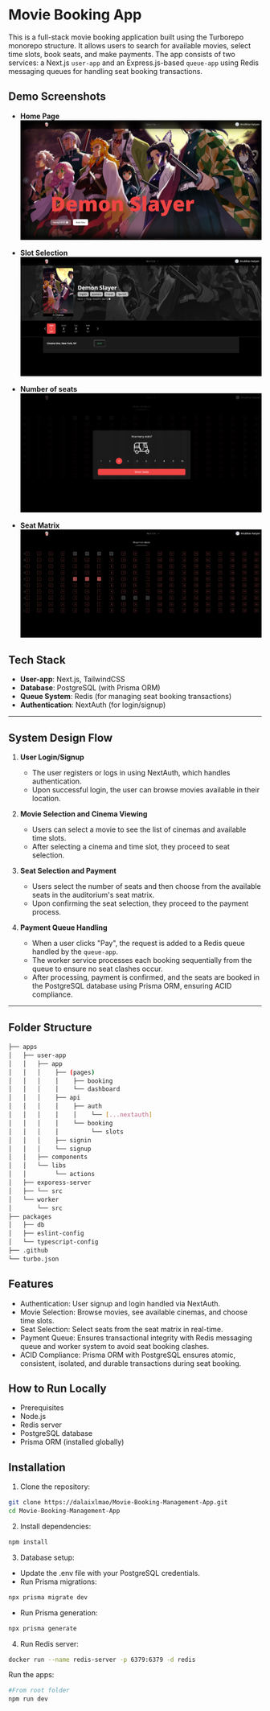 # Movie Booking App

This is a full-stack movie booking application built using the Turborepo monorepo structure. It allows users to search for available movies, select time slots, book seats, and make payments. The app consists of two services: a Next.js `user-app` and an Express.js-based `queue-app` using Redis messaging queues for handling seat booking transactions.

## Demo Screenshots

- **Home Page**  
  ![Home Page](https://github.com/dalaixlmao/Movie-Booking-Management-App/blob/main/screenshots/home.png)

- **Slot Selection**  
  ![Slot Selection](https://github.com/dalaixlmao/Movie-Booking-Management-App/blob/main/screenshots/cinemaListAndSlot.png)

- **Number of seats**  
  ![Number of seats](https://github.com/dalaixlmao/Movie-Booking-Management-App/blob/main/screenshots/chooseNumberOfSeats.png)

- **Seat Matrix**  
  ![Seat Matrix](https://github.com/dalaixlmao/Movie-Booking-Management-App/blob/main/screenshots/SeatMatrix.png)

## Tech Stack

- **User-app**: Next.js, TailwindCSS
- **Database**: PostgreSQL (with Prisma ORM)
- **Queue System**: Redis (for managing seat booking transactions)
- **Authentication**: NextAuth (for login/signup)

---

## System Design Flow

1. **User Login/Signup**  
   - The user registers or logs in using NextAuth, which handles authentication.
   - Upon successful login, the user can browse movies available in their location.

2. **Movie Selection and Cinema Viewing**  
   - Users can select a movie to see the list of cinemas and available time slots.
   - After selecting a cinema and time slot, they proceed to seat selection.

3. **Seat Selection and Payment**  
   - Users select the number of seats and then choose from the available seats in the auditorium's seat matrix.
   - Upon confirming the seat selection, they proceed to the payment process.

4. **Payment Queue Handling**  
   - When a user clicks "Pay", the request is added to a Redis queue handled by the `queue-app`.
   - The worker service processes each booking sequentially from the queue to ensure no seat clashes occur.
   - After processing, payment is confirmed, and the seats are booked in the PostgreSQL database using Prisma ORM, ensuring ACID compliance.

---

## Folder Structure

```bash
├── apps
│   ├── user-app     
│   │   ├── app     
│   │   │    ├── (pages)
│   │   │    │    ├── booking
│   │   │    │    └── dashboard
│   │   │    ├── api
│   │   │    │    ├── auth
│   │   │    │    │    └── [...nextauth]
│   │   │    │    └── booking
│   │   │    │         └── slots
│   │   │    ├── signin
│   │   │    └── signup
│   │   ├── components
│   │   └── libs
│   │        └── actions
│   ├── exporess-server    
│   ├── └── src
│   └── worker    
│       └── src          
├── packages
│   ├── db           
│   ├── eslint-config   
│   └── typescript-config 
├── .github          
└── turbo.json
```
## Features
  - Authentication: User signup and login handled via NextAuth.
  - Movie Selection: Browse movies, see available cinemas, and choose time slots.
  - Seat Selection: Select seats from the seat matrix in real-time.
  - Payment Queue: Ensures transactional integrity with Redis messaging queue and worker system to avoid seat booking clashes.
  - ACID Compliance: Prisma ORM with PostgreSQL ensures atomic, consistent, isolated, and durable transactions during seat booking.
## How to Run Locally
  - Prerequisites
  - Node.js
  - Redis server
  - PostgreSQL database
  - Prisma ORM (installed globally)

## Installation
1. Clone the repository:
  ```bash
  git clone https://dalaixlmao/Movie-Booking-Management-App.git
  cd Movie-Booking-Management-App
  ```
2. Install dependencies:
  ```bash
  npm install
  ```

3. Database setup:
- Update the .env file with your PostgreSQL credentials.
- Run Prisma migrations:
```bash
npx prisma migrate dev
```
- Run Prisma generation:
```bash
npx prisma generate
```

4. Run Redis server:
```bash
docker run --name redis-server -p 6379:6379 -d redis
```
Run the apps:
```bash
#From root folder
npm run dev
```

